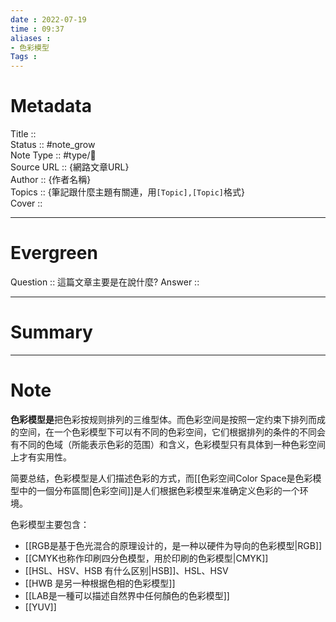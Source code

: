 ```yaml
---
date : 2022-07-19
time : 09:37
aliases : 
- 色彩模型
Tags : 
---
```

# Metadata
Title :: <br>
Status :: #note_grow <br>
Note Type :: #type/📰<br>
Source URL :: {網路文章URL}<br>
Author :: {作者名稱}<br>
Topics :: {筆記跟什麼主題有關連，用`[Topic],[Topic]`格式}<br>
Cover ::

---
# Evergreen
Question :: 這篇文章主要是在說什麼?
Answer ::

---

# Summary
---

# Note

**色彩模型是**把色彩按规则排列的三维型体。而色彩空间是按照一定约束下排列而成的空间，在一个色彩模型下可以有不同的色彩空间，它们根据排列的条件的不同会有不同的色域（所能表示色彩的范围）和含义，色彩模型只有具体到一种色彩空间上才有实用性。

简要总结，色彩模型是人们描述色彩的方式，而[[色彩空间Color Space是色彩模型中的一個分布區間|色彩空间]]是人们根据色彩模型来准确定义色彩的一个环境。

色彩模型主要包含：
- [[RGB是基于色光混合的原理设计的，是一种以硬件为导向的色彩模型|RGB]]
- [[CMYK也称作印刷四分色模型，用於印刷的色彩模型|CMYK]]
- [[HSL、HSV、HSB 有什么区别|HSB]]、HSL、HSV
- [[HWB 是另一种根据色相的色彩模型]]
- [[LAB是一種可以描述自然界中任何顏色的色彩模型]]
- [[YUV]]
